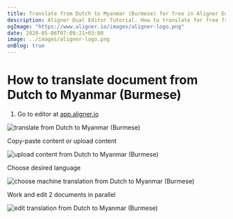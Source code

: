 ```yaml
---
title: Translate from Dutch to Myanmar (Burmese) for free in Aligner Editor
description: Aligner Dual Editor Tutorial. How to translate for free from Dutch to Myanmar (Burmese). Aligner is multilingual document management platform. 
ogImage: "https://www.aligner.io/images/aligner-logo.png"
date: 2020-05-06T07:09:21+03:00
image: ../images/aligner-logo.png
onBlog: true
---
```


# How to translate document from Dutch to Myanmar (Burmese)

1. Go to editor at [app.aligner.io](https://app.aligner.io "Aligner App web page")

![translate from Dutch to Myanmar (Burmese)](../aligner-blank-editor.png "translate from Dutch to Myanmar (Burmese)")

Copy-paste content or upload content

![upload content from Dutch to Myanmar (Burmese)](../aligner-uploaded-document.png "upload content from Dutch to Myanmar (Burmese)")

Choose desired language

![choose machine translation from Dutch to Myanmar (Burmese)](../aligner-language-dropdown.png "choose machine translation from Dutch to Myanmar (Burmese)")

Work and edit 2 documents in parallel

![edit translation from Dutch to Myanmar (Burmese)](../aligner-double-sitded-editor.png "edit translation from Dutch to Myanmar (Burmese)")


